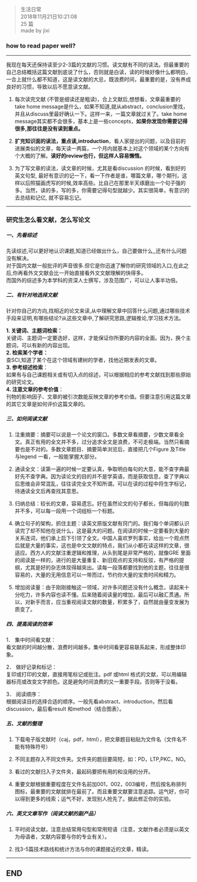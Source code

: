 > 生活日常  
> 2018年11月21日10:21:08         
> 25 篇  
>made by jixi

### how to read paper well?

----------
我现在每天还保持读至少2-3篇的文献的习惯。读文献有不同的读法。但最重要的自己总结概括这篇文献到底说了什么，否则就是白读，读的时候好像什么都明白，一合上就什么都不知道，这是读文献的大忌，既浪费时间，最重要的是，没有养成良好的习惯，导致以后不愿意读文献。  

1. 每次读完文献 (不管是细读还是粗读)，合上文献后,想想看，文章最重要的take home message是什么，如果不知道,就从abstract，conclusion里找，并且从discuss里最好确认一下。这样一来，一篇文章就过关了。take home message其实都不会很多，基本上是一些concepts，<b>如果你发现你需要记得很多,那往往是没有读到重点。</b>  


2. <b>扩充知识面的读法，重点读,introduction</b>，看人家提出的问题，以及目前的进展类似的文章，每天读一两篇，一个月内就基本上对这个领域的某个方向有个大概的了解。<b>读好的review也行，但这样人容易懒惰。</b>


3. 为了写文章的读法，读文章的时候，尤其是看discussion 的时候，看到好的英文句型, 最好有意识的记一下，看一下作者是谁，哪篇文章，哪个期刊，这样以后照猫画虎写的时候,效率高些。比自己在那里半天琢磨出一个句子强的多。当然，读的多，写的多，你需要记得句型就越少。其实很简单，有意识的去总结和记亿, 就不容易忘记。


----------
### 研究生怎么看文献，怎么写论文

##### 一、先看综述
先读综述,可以更好地认识课题,知道已经做出什么，自己要做什么,,还有什么问题没有解决。   
对于国内文献一般批评的声音很多.但它是你迅速了解你的研究领域的入口,在此之后,你再看外文文献会比一开始直接看外文文献理解的快得多。  
而国外的综述多为本学科的资深人士撰写，涉及范围广，可以让人事半功倍。

##### 二、有针对地选择文献
针对你自己的方向,找相近的论文来读,从中理解文章中回答什么问题,通过哪些技术手段来证明,有哪些结论?从这些文章中,了解研究思路,逻辑推论,学习技术方法。  

<b>1. 关键词、主题词检索：</b>  
关键词、主题词一定要选好，这样，才能保证你所要的内容的全面。因为，换个主题词，可以有新的内容出现。  
<b>2. 检索某个学者：</b>   
查SCI,知道了某个在这个领域有建树的学者，找他近期发表的文章。  
<b>3. 参考综述检索</b>：  
如果有与自己课题相关或有切入点的综述，可以根据相应的参考文献找到那些原始的研究论文。  
<b>4. 注意文章的参考价值</b>：  
刊物的影响因子、文章的被引次数能反映文章的参考价值。但要注意引用这篇文章的其它文章是如何评价这篇文章的。  


##### 三、如何阅读文献
1. 注重摘要：摘要可以说是一个论文的窗口。多数文章看摘要，少数文章看全文。真正有用的全文并不多，过分追求全文是浪费，不可走极端。当然只看摘要也是不对的。多数文章题目、摘要简单浏览后，直接把几个Figure 及Title 与legend 一看，一般能掌握大部分。  

2. 通读全文：读第一遍的时候一定要认真，争取明白每句的大意，能不查字典最好先不查字典。因为读论文的目的并不是学英语，而是获取信息，查了字典以后思维会非常混乱，往往读完全文不知所谓。可以在读的过程中将生字标记，待通读全文后再查找其意思。  

3. 归纳总结：较长的文章，容易遗忘。好在虽然论文的句子都长，但每段的句数并不多，可以每一段用一个词组标一个标题。  

4. 确立句子的架构，抓住主题：读英文原版文献有窍门的。我们每个单词都认识读完了却不知他在说什么，这是最大的问题。在阅读的时候一定要看到大量的关系连词，他们承上启下引领了全文。中国人喜欢罗列事实，给出一个观点然后就是大量的事实，这也是中文文献的特点，我们从小都在读这样的文章，很适应。西方人的文献注重逻辑和推理，从头到尾是非常严格的，就像GRE 里面的阅读是一样的，进行的是大量重复、新旧观点的支持和反驳，有严格的提纲，尤其是好的杂志体现得越突出。读每一段落都要找到他的主题，往往是很容易的，大量的无用信息可以一带而过，节约你大量的宝贵时间和精力。 

5. 增加阅读量：由于刚刚接触这一领域，对许多问题还没有什么概念，读起来十分吃力，许多内容也读不懂。后来随着阅读量的增加，最后可以融汇贯通。所以，对新手而言，应当重视阅读文献的数量，积累多了，自然就由量变发展为质变了。  

##### 四、提高阅读的效率
1． 集中时间看文献：  
看文献的时间越分散，浪费时间越多。集中时间看更容易联系起来，形成整体印象。  


2． 做好记录和标记：  
复印或打印的文献，直接用笔标记或批注。pdf 或html   格式的文献，可以用编辑器标亮或改变文字颜色。这是避免时间浪费的又一重要手段。否则等于没看。  

3． 阅读顺序：  
根据阅读目的选择合适的顺序。一般先看abstract、introduction，然后看discussion，最后看result 和method（结合图表）。  


##### 五、文献的整理
1. 下载电子版文献时（caj，pdf，html），把文章题目粘贴为文件名（文件名不能有特殊符号）  

2. 不同主题存入不同文件夹。文件夹的题目要简短，如：PD，LTP,PKC，NO。  

3. 看过的文献归入子文件夹，最起码要把有用的和没用的分开。  

4. 重要文献根据重要程度在文件名前加001，002，003编号，然后按名称排列图标，最重要的文献就排在最前了。而且重要文献要注意追踪。运气好，你可以得到更多的线索；运气不好，发现别人抢先了。据此修正你的实验。  


##### 六、英文文章写作（阅读文献的副产品）
1. 平时阅读文献，注意总结常用句型和常用短语（注意，文献作者必须是以英文为母语者，文献内容要与你的专业有关）。  

2. 找3-5篇技术路线和统计方法与你的课题接近的文章，精读。






----------
## END

